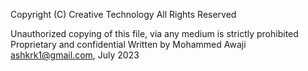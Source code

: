 Copyright (C) Creative Technology
All Rights Reserved

Unauthorized copying of this file, via any medium is strictly prohibited
Proprietary and confidential
Written by Mohammed Awaji <ashkrk1@gmail.com>, July 2023
